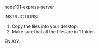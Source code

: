  node101-express-server

 

INSTRUCTIONS:

1. Copy the files into your desktop.
2. Make sure that all the files are in 1 folder.

ENJOY.